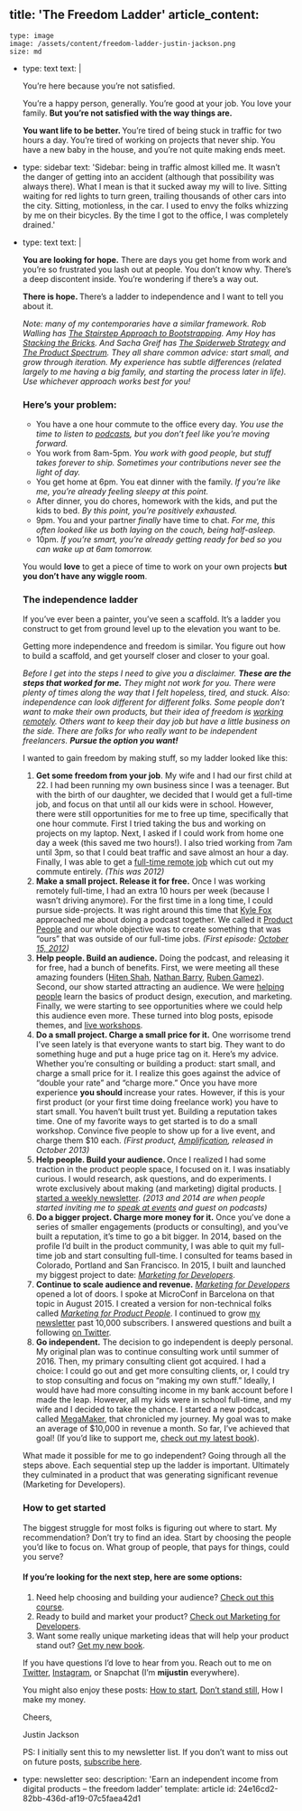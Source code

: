 title: 'The Freedom Ladder'
article_content:
  -
    type: image
    image: /assets/content/freedom-ladder-justin-jackson.png
    size: md
  -
    type: text
    text: |
      <p>You’re here because you’re not satisfied.</p>
      <p>You’re a happy person, generally. You’re good at your job. You love your family. <b>But you’re not satisfied with the way things are.</b></p>
      <p><b>You want life to be better. </b>You’re tired of being stuck in traffic for two hours a day. You’re tired of working on projects that never ship. You have a new baby in the house, and you’re not quite making ends meet.</p>
      
  -
    type: sidebar
    text: 'Sidebar: being in traffic almost killed me. It wasn’t the danger of getting into an accident (although that possibility was always there). What I mean is that it sucked away my will to live. Sitting waiting for red lights to turn green, trailing thousands of other cars into the city. Sitting, motionless, in the car. I used to envy the folks whizzing by me on their bicycles. By the time I got to the office, I was completely drained.'
  -
    type: text
    text: |
      <p><b>You are looking for hope.</b> There are days you get home from work and you’re so frustrated you lash out at people. You don’t know why. There’s a deep discontent inside. You’re wondering if there’s a way out.</p>
      <p><b>There is hope. </b>There’s a ladder to independence and I want to tell you about it.</p>
      <p><i>Note: many of my contemporaries have a similar framework. Rob Walling has <a href="http://www.softwarebyrob.com/2015/03/26/the-stairstep-approach-to-bootstrapping/">The Stairstep Approach to Bootstrapping</a>. Amy Hoy has <a href="https://unicornfree.com/stacking-the-bricks">Stacking the Bricks</a>. And Sacha Greif  has <a href="https://medium.com/@sachagreif/the-spiderweb-strategy-12ebd2f35595#.spgnvqtel">The Spiderweb Strategy</a> and <a href="https://medium.com/my-thoughts-7/the-product-spectrum-bb2084b6f5b3#.sljqfyvxw">The Product Spectrum</a>. They all share common advice: start small, and grow through iteration. My experience has subtle differences (related largely to me having a big family, and starting the process later in life). Use whichever approach works best for you!</i></p>
      <h3>Here’s your problem:</h3>
      <ul>
      <li>You have a one hour commute to the office every day. <i>You use the time to listen to <a href="https://justinjackson.ca/podcasts/">podcasts</a>, but you don’t feel like you’re moving forward.</i></li>
      <li>You work from 8am-5pm.<i> You work with good people, but stuff takes forever to ship. Sometimes your contributions never see the light of day.</i></li>
      <li>You get home at 6pm. You eat dinner with the family. <i>If you’re like me, you’re already feeling sleepy at this point.</i></li>
      <li>After dinner, you do chores, homework with the kids, and put the kids to bed. <i>By this point, you’re positively exhausted.</i></li>
      <li>9pm. You and your partner <i>finally</i> have time to chat. <i>For me, this often looked like us both laying on the couch, being half-asleep.</i></li>
      <li>10pm.  <i>If you’re smart, you’re already getting ready for bed so you can wake up at 6am tomorrow.</i></li>
      </ul>
      <p>You would <b>love</b> to get a piece of time to work on your own projects <b>but you don’t have any wiggle room</b>.</p>
      <h3>The independence ladder</h3>
      <p>If you’ve ever been a painter, you’ve seen a scaffold. It’s a ladder you construct to get from ground level up to the elevation you want to be.</p>
      <p>Getting more independence and freedom is similar. You figure out how to build a scaffold, and get yourself closer and closer to your goal.</p>
      <p><i>Before I get into the steps I need to give you a disclaimer. <b>These are the steps that worked for me.</b> They might not work for you. There were plenty of times along the way that I felt hopeless, tired, and stuck. Also: independence can look different for different folks. Some people don’t want to make their own products, but their idea of freedom is <a href="http://remoteworkers.club/">working remotely</a>. Others want to keep their day job but have a little business on the side. There are folks for who really want to be independent freelancers. <b>Pursue the option you want!</b></i></p>
      <p>I wanted to gain freedom by making stuff, so my ladder looked like this:</p>
      <ol>
      <li><b>Get some freedom from your job</b>. My wife and I had our first child at 22. I had been running my own business since I was a teenager. But with the birth of our daughter, we decided that I would get a full-time job, and focus on that until all our kids were in school. However, there were still opportunities for me to free up time, specifically that one hour commute. First I tried taking the bus and working on projects on my laptop. Next, I asked if I could work from home one day a week (this saved me two hours!). I also tried working from 7am until 3pm, so that I could beat traffic and save almost an hour a day. Finally, I was able to get a <a href="https://justinjackson.ca/remote/">full-time remote job</a> which cut out my commute entirely. <i>(This was 2012)</i></li>
      <li><b>Make a small project. Release it for free.</b> Once I was working remotely full-time, I had an extra 10 hours per week (because I wasn’t driving anymore). For the first time in a long time, I could pursue side-projects. It was right around this time that <a href="http://kylefox.ca/">Kyle Fox</a> approached me about doing a podcast together. We called it <a href="http://productpeople.tv/">Product People</a> and our whole objective was to create something that was “ours” that was outside of our full-time jobs. <i>(First episode: </i><a href="http://www.productpeople.tv/1"><i>October 15, 2012</i></a><i>)</i></li>
      <li><b>Help people. Build an audience.</b> Doing the podcast, and releasing it for free, had a bunch of benefits. First, we were meeting all these amazing founders (<a href="http://hiten.com/">Hiten Shah</a>, <a href="http://nathanbarry.com/">Nathan Barry</a>, <a href="http://www.extendslogic.com/">Ruben Gamez</a>). Second, our show started attracting an audience. We were <a href="https://twitter.com/chrisd008/status/625667750866890752">helping people</a> learn the basics of product design, execution, and marketing. Finally, we were starting to see opportunities where we could help this audience even more. These turned into blog posts, episode themes, and <a href="https://justinjackson.ca/self-publishing-hangout/">live workshops</a>.</li>
      <li><b>Do a small project. Charge a small price for it.</b> One worrisome trend I’ve seen lately is that everyone wants to start big. They want to do something huge and put a huge price tag on it. Here’s my advice. Whether you’re consulting or building a product: start small, and charge a small price for it. I realize this goes against the advice of “double your rate” and “charge more.” Once you have more experience <b>you should </b>increase your rates. However, if this is your first product (or your first time doing freelance work) you have to start small. You haven’t built trust yet. Building a reputation takes time. One of my favorite ways to get started is to do a small workshop. Convince five people to show up for a live event, and charge them $10 each. <i>(First product, </i><a href="https://justinjackson.ca/amplification/"><i>Amplification</i></a><i>, released in October 2013)</i></li>
      <li><b>Help people. Build your audience. </b>Once I realized I had some traction in the product people space, I focused on it. I was insatiably curious. I would research, ask questions, and do experiments. I wrote exclusively about making (and marketing) digital products. <a href="https://justinjackson.ca/newsletter/">I started a weekly newsletter</a>. <i>(2013 and 2014 are when people started inviting me to </i><a href="https://justinjackson.ca/speaking/"><i>speak at events</i></a><i> and guest on podcasts)</i></li>
      <li><b>Do a bigger project. Charge more money for it.</b> Once you’ve done a series of smaller engagements (products or consulting), and you’ve built a reputation, it’s time to go a bit bigger. In 2014, based on the profile I’d built in the product community, I was able to quit my full-time job and start consulting full-time. I consulted for teams based in Colorado, Portland and San Francisco. In 2015, I built and launched my biggest project to date: <a href="http://devmarketing.xyz/"><i>Marketing for Developers</i></a>.</li>
      <li><b>Continue to scale audience and revenue.</b> <a href="http://devmarketing.xyz/"><i>Marketing for Developers</i></a> opened a lot of doors. I spoke at MicroConf in Barcelona on that topic in August 2015. I created a version for non-technical folks called <a href="https://justinjackson.ca/marketingforproductpeople"><i>Marketing for Product People</i></a>. I continued to grow <a href="https://justinjackson.ca/newsletter/">my newsletter</a> past 10,000 subscribers. I answered questions and built a following <a href="https://twitter.com/mijustin">on Twitter</a>.</li>
      <li><b>Go independent.</b> The decision to go independent is deeply personal. My original plan was to continue consulting work until summer of 2016. Then, my primary consulting client got acquired. I had a choice: I could go out and get more consulting clients, or, I could try to stop consulting and focus on “making my own stuff.” Ideally, I would have had more consulting income in my bank account before I made the leap. However, all my kids were in school full-time, and my wife and I decided to take the chance. I started a new podcast, called <a href="http://megamaker.co/">MegaMaker</a>, that chronicled my journey. My goal was to make an average of $10,000 in revenue a month. So far, I’ve achieved that goal! (If you’d like to support me, <a href="https://justinjackson.ca/jolt">check out my latest book</a>).</li>
      </ol>
      <p>What made it possible for me to go independent? Going through all the steps above.  Each sequential step up the ladder is important. Ultimately they culminated in a product that was generating significant revenue (Marketing for Developers).</p>
      <h3>How to get started</h3>
      <p>The biggest struggle for most folks is figuring out where to start. My recommendation? Don’t try to find an idea. Start by choosing the people you’d like to focus on. What group of people, that pays for things, could you serve?</p>
      <h4>If you’re looking for the next step, here are some options:</h4>
      <ol>
      <li>Need help choosing and building your audience? <a href="https://justinjackson.withcoach.com/build-your-audience">Check out this course</a>.</li>
      <li>Ready to build and market your product?&nbsp;<a href="http://devmarketing.xyz/">Check out Marketing for Developers</a>.</li>
      <li>Want some really unique marketing ideas that will help your product stand out? <a href="https://justinjackson.ca/jolt">Get my new book</a>.</li>
      </ol>
      <p>If you have questions I’d love to hear from you. Reach out to me on <a href="https://twitter.com/mijustin">Twitter</a>, <a href="https://instagram.com/mijustin">Instagram</a>, or Snapchat (I’m <b>mijustin</b> everywhere).</p>
      <p>You might also enjoy these posts: <a href="https://justinjackson.ca/how-to-start/">How to start</a>, <a href="https://justinjackson.ca/standstill/">Don’t stand still</a>, How I make my money.</p>
      <p>Cheers,</p>
      <p>Justin Jackson</p>
      <p>PS: I initially sent this to my newsletter list. If you don’t want to miss out on future posts, <a href="https://justinjackson.ca/newsletter/">subscribe here</a>.</p>
      
  -
    type: newsletter
seo:
  description: 'Earn an independent income from digital products – the freedom ladder'
template: article
id: 24e16cd2-82bb-436d-af19-07c5faea42d1

